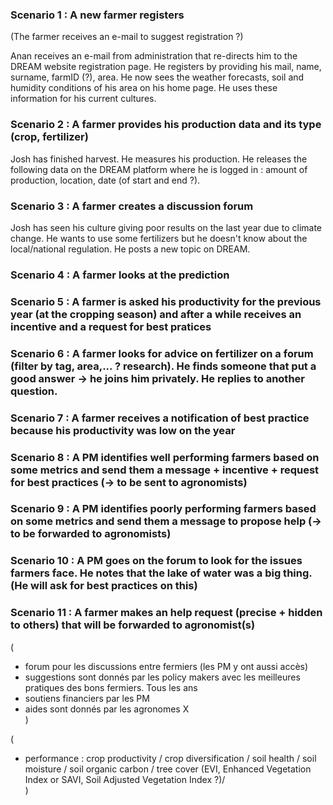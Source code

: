 ### Scenario 1 :  A new farmer registers

(The farmer receives an e-mail to suggest registration ?)

Anan receives an e-mail from administration that re-directs him to the DREAM website registration page. He registers by providing his mail, name, surname, farmID (?), area.
He now sees the weather forecasts, soil and humidity conditions of his area on his home page. He uses these information for his current cultures. 

### Scenario 2 : A farmer provides his production data and its type (crop, fertilizer)
Josh has finished harvest. He measures his production. He releases the following data on the DREAM platform where he is logged in : amount of production, location, date (of start and end ?). 
  
### Scenario 3 : A farmer creates a discussion forum
Josh has seen his culture giving poor results on the last year due to climate change. He wants to use some fertilizers but he doesn't know about the local/national regulation. He posts a new topic on DREAM.

### Scenario 4 : A farmer looks at the prediction 

### Scenario 5 : A farmer is asked his productivity for the previous year (at the cropping season) and after a while receives an incentive and a request for best pratices

### Scenario 6 : A farmer looks for advice on fertilizer on a forum (filter by tag, area,... ? research). He finds someone that put a good answer -> he joins him privately. He replies to another question.

### Scenario 7 : A farmer receives a notification of best practice because his productivity was low on the year

### Scenario 8 : A PM identifies well performing farmers based on some metrics and send them a message + incentive + request for best practices (-> to be sent to agronomists)

### Scenario 9 : A PM identifies poorly performing farmers based on some metrics and send them a message to propose help (-> to be forwarded to agronomists)

### Scenario 10 : A PM goes on the forum to look for the issues farmers face. He notes that the lake of water was a big thing. (He will ask for best practices on this)

### Scenario 11 : A farmer makes an help request (precise + hidden to others) that will be forwarded to agronomist(s)



(
- forum pour les discussions entre fermiers (les PM y ont aussi accès)   
- suggestions sont donnés par les policy makers avec les meilleures pratiques des bons fermiers. Tous les ans    
- soutiens financiers par les PM  
- aides sont donnés par les agronomes X   
)

(
- performance : crop productivity / crop diversification / soil health / soil moisture / soil organic carbon / tree cover (EVI, Enhanced Vegetation Index or SAVI, Soil Adjusted Vegetation Index ?)/   
)

